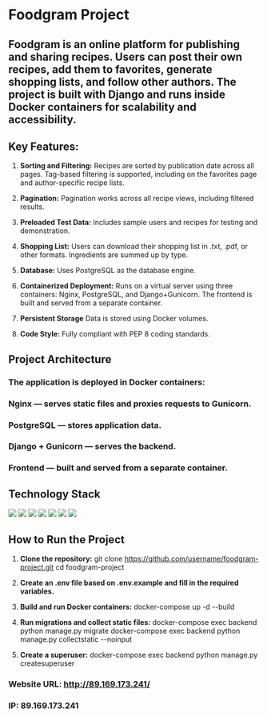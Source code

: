 # Foodgram Project

## Foodgram is an online platform for publishing and sharing recipes. Users can post their own recipes, add them to favorites, generate shopping lists, and follow other authors. The project is built with Django and runs inside Docker containers for scalability and accessibility.

## Key Features:

1. **Sorting and Filtering:**
    Recipes are sorted by publication date across all pages. Tag-based filtering is supported, including on the favorites page and author-specific recipe lists.

2. **Pagination:** 
    Pagination works across all recipe views, including filtered results.

3. **Preloaded Test Data:** 
    Includes sample users and recipes for testing and demonstration.

4. **Shopping List:**
    Users can download their shopping list in .txt, .pdf, or other formats. Ingredients are summed up by type.

5. **Database:** 
    Uses PostgreSQL as the database engine.

6. **Containerized Deployment:** 
    Runs on a virtual server using three containers: Nginx, PostgreSQL, and Django+Gunicorn. The frontend is built and served from a separate container.

7. **Persistent Storage** 
    Data is stored using Docker volumes.

8. **Code Style:**
    Fully compliant with PEP 8 coding standards.

## Project Architecture

### The application is deployed in Docker containers:

### Nginx — serves static files and proxies requests to Gunicorn.

### PostgreSQL — stores application data.

### Django + Gunicorn — serves the backend.

### Frontend — built and served from a separate container.


## Technology Stack

<img src="https://img.shields.io/badge/Python-3670A0?style=for-the-badge&logo=python&logoColor=white"/>

<img src="https://img.shields.io/badge/Django-092E20?style=for-the-badge&logo=django&logoColor=white"/>

<img src="https://img.shields.io/badge/Gunicorn-2496ED?style=for-the-badge&logo=gunicorn&logoColor=white"/>

<img src="https://img.shields.io/badge/Nginx-009639?style=for-the-badge&logo=nginx&logoColor=white"/>

<img src="https://img.shields.io/badge/Docker-2496ED?style=for-the-badge&logo=docker&logoColor=white"/>

<img src="https://img.shields.io/badge/Djoser-2496ED?style=for-the-badge&logo=djoser&logoColor=white"/>

<img src="https://img.shields.io/badge/Django%20REST%20Framework-00796D?style=for-the-badge&logo=django&logoColor=white"/>

## How to Run the Project

1. **Clone the repository:**
    git clone https://github.com/username/foodgram-project.git
    cd foodgram-project

2. **Create an .env file based on .env.example and fill in the required variables.**

3. **Build and run Docker containers:**
    docker-compose up -d --build

4. **Run migrations and collect static files:**
    docker-compose exec backend python manage.py migrate
    docker-compose exec backend python manage.py collectstatic --noinput

5. **Create a superuser:**
    docker-compose exec backend python manage.py createsuperuser

### Website URL: http://89.169.173.241/
### IP: 89.169.173.241
